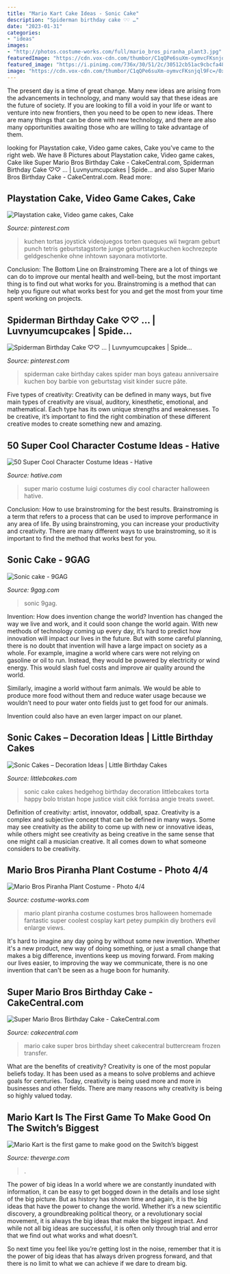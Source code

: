 ```yaml
---
title: "Mario Kart Cake Ideas - Sonic Cake"
description: "Spiderman birthday cake ♡♡ …"
date: "2023-01-31"
categories:
- "ideas"
images:
- "http://photos.costume-works.com/full/mario_bros_piranha_plant3.jpg"
featuredImage: "https://cdn.vox-cdn.com/thumbor/C1qQPe6suXm-oymvcFKsnjql9Fc=/0x0:1280x720/1600x900/cdn.vox-cdn.com/uploads/chorus_image/image/54608649/NintendoSwitch_MarioKart8Deluxe_Presentation2017_scrn27_bmp_jpgcopy.0.jpg"
featured_image: "https://i.pinimg.com/736x/30/51/2c/30512cb51ac9cbcfa480c528bc0283b6.jpg"
image: "https://cdn.vox-cdn.com/thumbor/C1qQPe6suXm-oymvcFKsnjql9Fc=/0x0:1280x720/1600x900/cdn.vox-cdn.com/uploads/chorus_image/image/54608649/NintendoSwitch_MarioKart8Deluxe_Presentation2017_scrn27_bmp_jpgcopy.0.jpg"
---
```



The present day is a time of great change. Many new ideas are arising from the advancements in technology, and many would say that these ideas are the future of society. If you are looking to fill a void in your life or want to venture into new frontiers, then you need to be open to new ideas. There are many things that can be done with new technology, and there are also many opportunities awaiting those who are willing to take advantage of them.

	

		
looking for Playstation cake, Video game cakes, Cake you've came to the right web. We have 8 Pictures about Playstation cake, Video game cakes, Cake like Super Mario Bros Birthday Cake - CakeCentral.com, Spiderman Birthday Cake ♡♡ … | Luvnyumcupcakes | Spide… and also Super Mario Bros Birthday Cake - CakeCentral.com. Read more:
		
    
## Playstation Cake, Video Game Cakes, Cake

<img loading=lazy src="https://i.pinimg.com/736x/30/51/2c/30512cb51ac9cbcfa480c528bc0283b6.jpg" onerror="this.onerror=null;this.src='https://tse1.mm.bing.net/th?id=OIP.6JiljVBSlmTna76W5IQm4wHaJ3&amp;pid=15.1';" alt="Playstation cake, Video game cakes, Cake">

_Source: pinterest.com_

>kuchen tortas joystick videojuegos torten queques wii twgram geburt punch tetris geburtstagstorte junge geburtstagskuchen kochrezepte geldgeschenke ohne inhtown sayonara motivtorte. 

	

Conclusion: The Bottom Line on Brainstroming
There are a lot of things we can do to improve our mental health and well-being, but the most important thing is to find out what works for you. Brainstroming is a method that can help you figure out what works best for you and get the most from your time spent working on projects.

    
## Spiderman Birthday Cake ♡♡ … | Luvnyumcupcakes | Spide…

<img loading=lazy src="https://i.pinimg.com/736x/39/b7/40/39b740138f71dcf10444f3de6da6b2de--spiderman-birthday-cake-spider-man-birthday.jpg?b=t" onerror="this.onerror=null;this.src='https://tse2.mm.bing.net/th?id=OIP.GP65YL8QBxKGGI7QFZj70gHaLH&amp;pid=15.1';" alt="Spiderman Birthday Cake ♡♡ … | Luvnyumcupcakes | Spide…">

_Source: pinterest.com_

>spiderman cake birthday cakes spider man boys gateau anniversaire kuchen boy barbie von geburtstag visit kinder sucre pâte. 

	

Five types of creativity:
Creativity can be defined in many ways, but five main types of creativity are visual, auditory, kinesthetic, emotional, and mathematical. Each type has its own unique strengths and weaknesses. To be creative, it’s important to find the right combination of these different creative modes to create something new and amazing.

    
## 50 Super Cool Character Costume Ideas - Hative

<img loading=lazy src="https://hative.com/wp-content/uploads/2014/10/super-cool-costume-ideas/44-diy-mario-and-luigi-costumes.jpg" onerror="this.onerror=null;this.src='https://tse1.mm.bing.net/th?id=OIP.U3fJf9iCxrPt5jVCCD1n5gHaLG&amp;pid=15.1';" alt="50 Super Cool Character Costume Ideas - Hative">

_Source: hative.com_

>super mario costume luigi costumes diy cool character halloween hative. 

	

Conclusion: How to use brainstroming for the best results.
Brainstroming is a term that refers to a process that can be used to improve performance in any area of life. By using brainstroming, you can increase your productivity and creativity. There are many different ways to use brainstroming, so it is important to find the method that works best for you.

    
## Sonic Cake - 9GAG

<img loading=lazy src="https://images-cdn.9gag.com/photo/147243_700b_v1.jpg" onerror="this.onerror=null;this.src='https://tse2.mm.bing.net/th?id=OIP.KsLwWn5q5teDup_DSYJ2eQHaLE&amp;pid=15.1';" alt="Sonic cake - 9GAG">

_Source: 9gag.com_

>sonic 9gag. 

	

Invention: How does invention change the world?
Invention has changed the way we live and work, and it could soon change the world again. With new methods of technology coming up every day, it’s hard to predict how innovation will impact our lives in the future. But with some careful planning, there is no doubt that invention will have a large impact on society as a whole. 
For example, imagine a world where cars were not relying on gasoline or oil to run. Instead, they would be powered by electricity or wind energy. This would slash fuel costs and improve air quality around the world. 

Similarly, imagine a world without farm animals. We would be able to produce more food without them and reduce water usage because we wouldn’t need to pour water onto fields just to get food for our animals. 

 Invention could also have an even larger impact on our planet.

    
## Sonic Cakes – Decoration Ideas | Little Birthday Cakes

<img loading=lazy src="http://www.littlebcakes.com/wp-content/uploads/2014/05/Sonic-Cakes-768x1024.jpg" onerror="this.onerror=null;this.src='https://tse4.mm.bing.net/th?id=OIP.MyqhpkHc9yEPz6Bus1-PPAHaJ4&amp;pid=15.1';" alt="Sonic Cakes – Decoration Ideas | Little Birthday Cakes">

_Source: littlebcakes.com_

>sonic cake cakes hedgehog birthday decoration littlebcakes torta happy bolo tristan hope justice visit cikk forrása angie treats sweet. 

	

Definition of creativity: artist, innovator, oddball, spaz.
Creativity is a complex and subjective concept that can be defined in many ways. Some may see creativity as the ability to come up with new or innovative ideas, while others might see creativity as being creative in the same sense that one might call a musician creative. It all comes down to what someone considers to be creativity.

    
## Mario Bros Piranha Plant Costume - Photo 4/4

<img loading=lazy src="http://photos.costume-works.com/full/mario_bros_piranha_plant3.jpg" onerror="this.onerror=null;this.src='https://tse2.mm.bing.net/th?id=OIP.BPihoiUGFsACHuEKVNTQbAHaJ3&amp;pid=15.1';" alt="Mario Bros Piranha Plant Costume - Photo 4/4">

_Source: costume-works.com_

>mario plant piranha costume costumes bros halloween homemade fantastic super coolest cosplay kart petey pumpkin diy brothers evil enlarge views. 

	

It's hard to imagine any day going by without some new invention. Whether it's a new product, new way of doing something, or just a small change that makes a big difference, inventions keep us moving forward. From making our lives easier, to improving the way we communicate, there is no one invention that can't be seen as a huge boon for humanity.

    
## Super Mario Bros Birthday Cake - CakeCentral.com

<img loading=lazy src="https://cdn001.cakecentral.com/gallery/2015/03/900_83417799hR_super-mario-bros-birthday-cake.jpg" onerror="this.onerror=null;this.src='https://tse4.mm.bing.net/th?id=OIP.ENbHGOU7AdEyb2Og86k2owHaJ6&amp;pid=15.1';" alt="Super Mario Bros Birthday Cake - CakeCentral.com">

_Source: cakecentral.com_

>mario cake super bros birthday sheet cakecentral buttercream frozen transfer. 

	

What are the benefits of creativity?
Creativity is one of the most popular beliefs today. It has been used as a means to solve problems and achieve goals for centuries. Today, creativity is being used more and more in businesses and other fields. There are many reasons why creativity is being so highly valued today.

    
## Mario Kart Is The First Game To Make Good On The Switch’s Biggest

<img loading=lazy src="https://cdn.vox-cdn.com/thumbor/C1qQPe6suXm-oymvcFKsnjql9Fc=/0x0:1280x720/1600x900/cdn.vox-cdn.com/uploads/chorus_image/image/54608649/NintendoSwitch_MarioKart8Deluxe_Presentation2017_scrn27_bmp_jpgcopy.0.jpg" onerror="this.onerror=null;this.src='https://tse4.mm.bing.net/th?id=OIP.EJgkdQB45Trige2ve9fi6QHaEK&amp;pid=15.1';" alt="Mario Kart is the first game to make good on the Switch’s biggest">

_Source: theverge.com_

>. 

	

The power of big ideas
In a world where we are constantly inundated with information, it can be easy to get bogged down in the details and lose sight of the big picture. But as history has shown time and again, it is the big ideas that have the power to change the world.
Whether it’s a new scientific discovery, a groundbreaking political theory, or a revolutionary social movement, it is always the big ideas that make the biggest impact. And while not all big ideas are successful, it is often only through trial and error that we find out what works and what doesn’t.

So next time you feel like you’re getting lost in the noise, remember that it is the power of big ideas that has always driven progress forward, and that there is no limit to what we can achieve if we dare to dream big.


